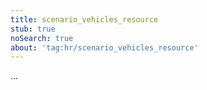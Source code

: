 ```yaml
---
title: scenario_vehicles_resource
stub: true
noSearch: true
about: 'tag:hr/scenario_vehicles_resource'
---
```

  ...
